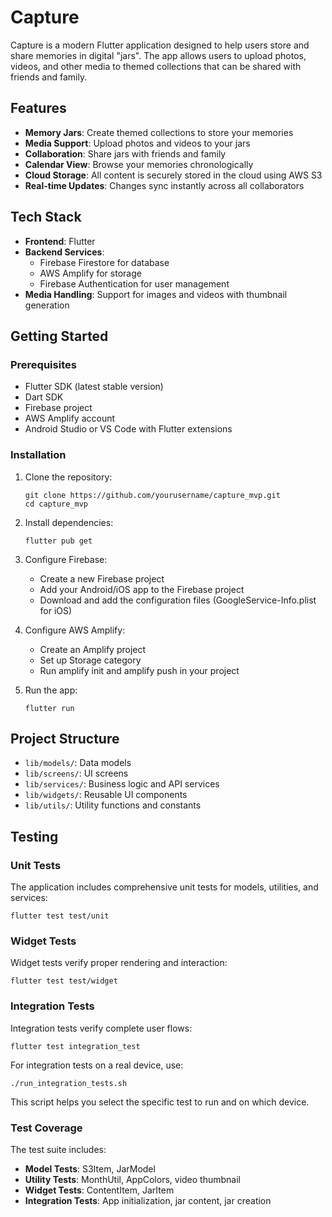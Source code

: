 # Capture

Capture is a modern Flutter application designed to help users store and share memories in digital "jars". The app allows users to upload photos, videos, and other media to themed collections that can be shared with friends and family.

## Features

- **Memory Jars**: Create themed collections to store your memories
- **Media Support**: Upload photos and videos to your jars
- **Collaboration**: Share jars with friends and family
- **Calendar View**: Browse your memories chronologically
- **Cloud Storage**: All content is securely stored in the cloud using AWS S3
- **Real-time Updates**: Changes sync instantly across all collaborators

## Tech Stack

- **Frontend**: Flutter
- **Backend Services**:
  - Firebase Firestore for database
  - AWS Amplify for storage
  - Firebase Authentication for user management
- **Media Handling**: Support for images and videos with thumbnail generation

## Getting Started

### Prerequisites

- Flutter SDK (latest stable version)
- Dart SDK
- Firebase project
- AWS Amplify account
- Android Studio or VS Code with Flutter extensions

### Installation

1. Clone the repository:

   ```
   git clone https://github.com/yourusername/capture_mvp.git
   cd capture_mvp
   ```

2. Install dependencies:

   ```
   flutter pub get
   ```

3. Configure Firebase:

   - Create a new Firebase project
   - Add your Android/iOS app to the Firebase project
   - Download and add the configuration files (GoogleService-Info.plist for iOS)

4. Configure AWS Amplify:

   - Create an Amplify project
   - Set up Storage category
   - Run amplify init and amplify push in your project

5. Run the app:
   ```
   flutter run
   ```

## Project Structure

- `lib/models/`: Data models
- `lib/screens/`: UI screens
- `lib/services/`: Business logic and API services
- `lib/widgets/`: Reusable UI components
- `lib/utils/`: Utility functions and constants

## Testing

### Unit Tests

The application includes comprehensive unit tests for models, utilities, and services:

```
flutter test test/unit
```

### Widget Tests

Widget tests verify proper rendering and interaction:

```
flutter test test/widget
```

### Integration Tests

Integration tests verify complete user flows:

```
flutter test integration_test
```

For integration tests on a real device, use:

```
./run_integration_tests.sh
```

This script helps you select the specific test to run and on which device.

### Test Coverage

The test suite includes:

- **Model Tests**: S3Item, JarModel
- **Utility Tests**: MonthUtil, AppColors, video thumbnail
- **Widget Tests**: ContentItem, JarItem
- **Integration Tests**: App initialization, jar content, jar creation
